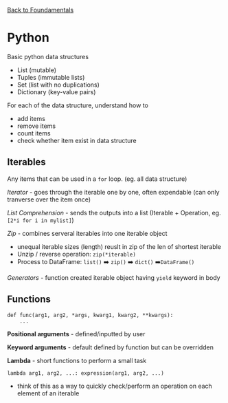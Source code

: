 <a href="../1. Foundamentals">Back to Foundamentals</a>

# Python
Basic python data structures
* List (mutable)
* Tuples (immutable lists)
* Set (list with no duplications)
* Dictionary (key-value pairs)

For each of the data structure, understand how to 
* add items
* remove items
* count items
* check whether item exist in data structure

## Iterables
Any items that can be used in a `for` loop. (eg. all data structure)

*Iterator* - goes through the iterable one by one, often expendable (can only tranverse over the item once)

*List Comprehension* - sends the outputs into a list (Iterable + Operation, eg. `[2*i for i in mylist]`)

*Zip* - combines serveral iterables into one iterable object
* unequal iterable sizes (length) reuslt in zip of the len of shortest iterable
* Unzip / reverse operation: `zip(*iterable)`
* Process to DataFrame: `list()` :arrow_right: `zip()` :arrow_right: `dict()` :arrow_right:`DataFrame()`

*Generators* - function created iterable object having `yield` keyword in body

## Functions
```
def func(arg1, arg2, *args, kwarg1, kwarg2, **kwargs):
    ...
```
**Positional arguments** - defined/inputted by user 

**Keyword arguments** - default defined by function but can be overridden

**Lambda** - short functions to perform a small task
```
lambda arg1, arg2, ...: expression(arg1, arg2, ...)
```
* think of this as a way to quickly check/perform an operation on each element of an iterable